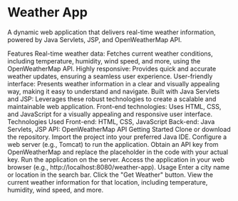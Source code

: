 # Weather App #
A dynamic web application that delivers real-time weather information, powered by Java Servlets, JSP, and OpenWeatherMap API.

Features
Real-time weather data: Fetches current weather conditions, including temperature, humidity, wind speed, and more, using the OpenWeatherMap API.
Highly responsive: Provides quick and accurate weather updates, ensuring a seamless user experience.
User-friendly interface: Presents weather information in a clear and visually appealing way, making it easy to understand and navigate.
Built with Java Servlets and JSP: Leverages these robust technologies to create a scalable and maintainable web application.
Front-end technologies: Uses HTML, CSS, and JavaScript for a visually appealing and responsive user interface.
Technologies Used
Front-end: HTML, CSS, JavaScript
Back-end: Java Servlets, JSP
API: OpenWeatherMap API
Getting Started
Clone or download the repository.
Import the project into your preferred Java IDE.
Configure a web server (e.g., Tomcat) to run the application.
Obtain an API key from OpenWeatherMap and replace the placeholder in the code with your actual key.
Run the application on the server.
Access the application in your web browser (e.g., http://localhost:8080/weather-app).
Usage
Enter a city name or location in the search bar.
Click the "Get Weather" button.
View the current weather information for that location, including temperature, humidity, wind speed, and more.
